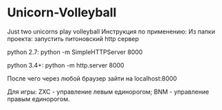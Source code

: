 # Unicorn-Volleyball
Just two unicorns play volleyball
Инструкция по применению: 
Из папки проекта:
запустить питоновский http сервер

python 2.7: python -m SimpleHTTPServer 8000 

python 3.4+: python -m http.server 8000

После чего через любой браузер зайти на localhost:8000 

Для игры: ZXC - управление левым единорогом; BNM - управление правым единорогом. 

